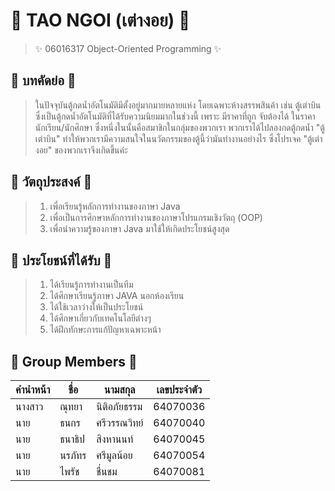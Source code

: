 # 🐢 TAO NGOI (เต่างอย) 🐢 
> ✨ 06016317 Object-Oriented Programming ✨
## 📍 บทคัดย่อ 📍
> ในปัจจุบันตู้กดน้ำอัตโนมัติมีตั้งอยู่มากมายหลายแห่ง โดยเฉพาะห้างสรรพสินค้า เช่น ตู้เต่าบิน ซึ่งเป็นตู้กดน้ำอัตโนมัติที่ได้รับความนิยมมากในช่วงนี้ เพราะ มีราคาที่ถูก 
จับต้องได้ ในราคานักเรียน/นักศึกษา ซึ่งหนึ่งในนั้นคือสมาชิกในกลุ่มของพวกเรา พวกเราได้ไปลองกดตู้กดน้ำ "ตู้เต่าบิน" ทำให้พวกเรามีความสนใจในนวัตกรรมของตู้นี้ว่ามันทำงานอย่างไร ซึ่งโปรเจค "ตู้เต่างอย" ของพวกเราจึงเกิดขึ้นค่ะ
## 📍 วัตถุประสงค์ 📍
> 1. เพื่อเรียนรู้หลักการทำงานของภาษา Java 
> 2. เพื่อเป็นการศึกษาหลักการทำงานของภาษาโปรแกรมเชิงวัตถุ (OOP)
> 3. เพื่อนำความรู้ของภาษา Java มาใช้ให้เกิดประโยชน์สูงสุด
## 📍 ประโยชน์ที่ได้รับ 📍
> 1. ได้เรียนรู้การทำงานเป็นทีม
> 2. ได้ศึกษาเรียนรู้ภาษา JAVA นอกห้องเรียน
> 3. ได้ใช้เวลาว่างให้เป็นประโยชน์
> 4. ได้ศึกษาเกี่ยวกับเทคโนโลยีต่างๆ
> 5. ได้ฝึกทักษะการแก้ปัญหาเฉพาะหน้า
## 👾 Group Members 👾
คำนำหน้า|ชื่อ | นามสกุล | เลขประจำตัว 
|-----|-----|-----|-----|
นางสาว|ณุทยา|นิติอภัยธรรม|64070036
นาย|ธนกร|ศรีวรรณวิทย์|64070040
นาย|ธนาธิป|สิงหานนท์|64070045
นาย|นรภัทร|ศรีมูลน้อย|64070054
นาย|ไพรัช|ชื่นชม|64070081
